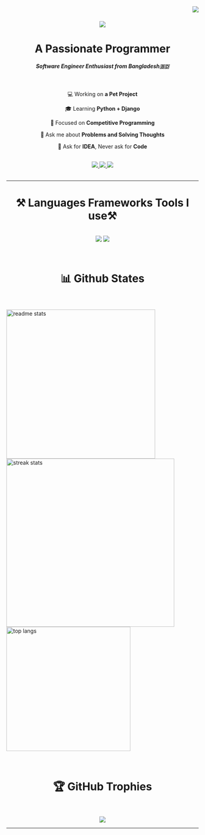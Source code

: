 <img align="right" src="https://visitor-badge.laobi.icu/badge?page_id=khan1203.khan1203" />

<h1 align="center">
    <img src="https://readme-typing-svg.herokuapp.com/?font=Righteous&size=35&center=true&vCenter=true&width=500&height=70&duration=5000&lines=Assalamu+Alaikum;+I'm+Rifat+Khan+🚀;+Tech+🫶+Business+Enthusiast;" />
</h1>

<h1 align="center">A Passionate Programmer</h1>
<h5 align="center">Software Engineer Enthusiast from Bangladesh🇧🇩</h5>

<br/>

<div align="center">

💻 Working on **a Pet Project**
 
🎓 Learning **Python + Django**

🎯 Focused on **Competitive Programming**

💬 Ask me about **Problems and Solving Thoughts**
 
👀 Ask for **IDEA**, Never ask for **Code**
 
<div/>
    
 <br/>
 
<div align="center"> 
  <a href="mailto:rk.rifat1203@gmail.com">
    <img src="https://img.shields.io/badge/Gmail-333333?style=for-the-badge&logo=gmail&logoColor=red" />
  </a>
  <a href="https://linkedin.com/in/khan1203" target="_blank">
    <img src="https://img.shields.io/badge/LinkedIn-0077B5?style=for-the-badge&logo=linkedin&logoColor=white" target="_blank" />
  </a>
  <a href="https://portfolio-khan1203.vercel.app/" target="_blank">
     <img src="https://img.shields.io/badge/Portfolio-FF5722?style=for-the-badge&logo=todoist&logoColor=white" target="_blank" /> <!-- sqlite, safari, google-chrome are other good icon options -->
  </a>
</div>

 <br/>
<hr/>

# ⚒️ Languages Frameworks Tools I use⚒️
<br/>
<div align="center">
    <img src="https://skillicons.dev/icons?i=html,css,tailwind,javascript,typescript,react,nextjs,mongodb,nodejs" />
    <img src="https://skillicons.dev/icons?i=vscode,git,github,cpp,python,django,postgresql" /><br>
</div>

<br/>

<br/>

# 📊 Github States
<br/>
<br/>

<div align=left>
  <img width=390 src="https://awesome-github-stats.azurewebsites.net/user-stats/khan1203?cardType=github&theme=react&preferLogin=true" alt="readme stats" />
  <img width=440 src="https://github-readme-streak-stats-salesp07.vercel.app/?user=khan1203&count_private=true&theme=react&border_radius=10" alt="streak stats"/>
  
  <img width=325 align="center" src="https://github-readme-stats-salesp07.vercel.app/api/top-langs/?username=khan1203&hide=HTML&langs_count=8&layout=compact&theme=react&border_radius=10&size_weight=0.5&count_weight=0.5&exclude_repo=github-readme-stats" alt="top langs" />
</div>

<br/>
<br/>
 
# 🏆 GitHub Trophies
<br/>

![](https://github-profile-trophy.vercel.app/?username=khan1203&theme=flat&no-frame=false&no-bg=false&margin-w=4)


<hr/>


<br/><br/>




<!---
khan1203/khan1203 is a ✨ special ✨ repository because its `README.md` (this file) appears on your GitHub profile.
You can click the Preview link to take a look at your changes.
--->
